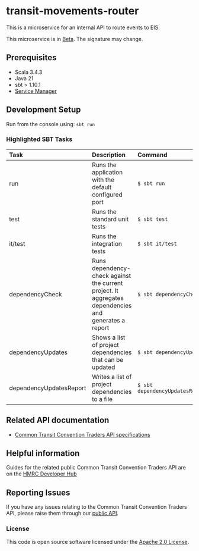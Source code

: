 
# transit-movements-router

This is a microservice for an internal API to route events to EIS.

This microservice is in [Beta](https://www.gov.uk/help/beta). The signature may change.

## Prerequisites

- Scala 3.4.3
- Java 21
- sbt > 1.10.1
- [Service Manager](https://github.com/hmrc/service-manager)

## Development Setup

Run from the console using: `sbt run`

### Highlighted SBT Tasks
| Task                    | Description                                                                                          | Command                             |
|:------------------------|:-----------------------------------------------------------------------------------------------------|:------------------------------------|
| run                     | Runs the application with the default configured port                                                | ```$ sbt run```                     |
| test                    | Runs the standard unit tests                                                                         | ```$ sbt test```                    |
| it/test                 | Runs the integration tests                                                                           | ```$ sbt it/test ```                |
| dependencyCheck         | Runs dependency-check against the current project. It aggregates dependencies and generates a report | ```$ sbt dependencyCheck```         |
| dependencyUpdates       | Shows a list of project dependencies that can be updated                                             | ```$ sbt dependencyUpdates```       |
| dependencyUpdatesReport | Writes a list of project dependencies to a file                                                      | ```$ sbt dependencyUpdatesReport``` |

## Related API documentation

- [Common Transit Convention Traders API specifications](https://developer.service.hmrc.gov.uk/api-documentation/docs/api/service/common-transit-convention-traders/1.0)

## Helpful information

Guides for the related public Common Transit Convention Traders API are on the [HMRC Developer Hub](https://developer.service.hmrc.gov.uk/api-documentation/docs/using-the-hub)

## Reporting Issues

If you have any issues relating to the Common Transit Convention Traders API, please raise them through our [public API](https://github.com/hmrc/common-transit-convention-traders#reporting-issues).



### License

This code is open source software licensed under the [Apache 2.0 License]("http://www.apache.org/licenses/LICENSE-2.0.html").